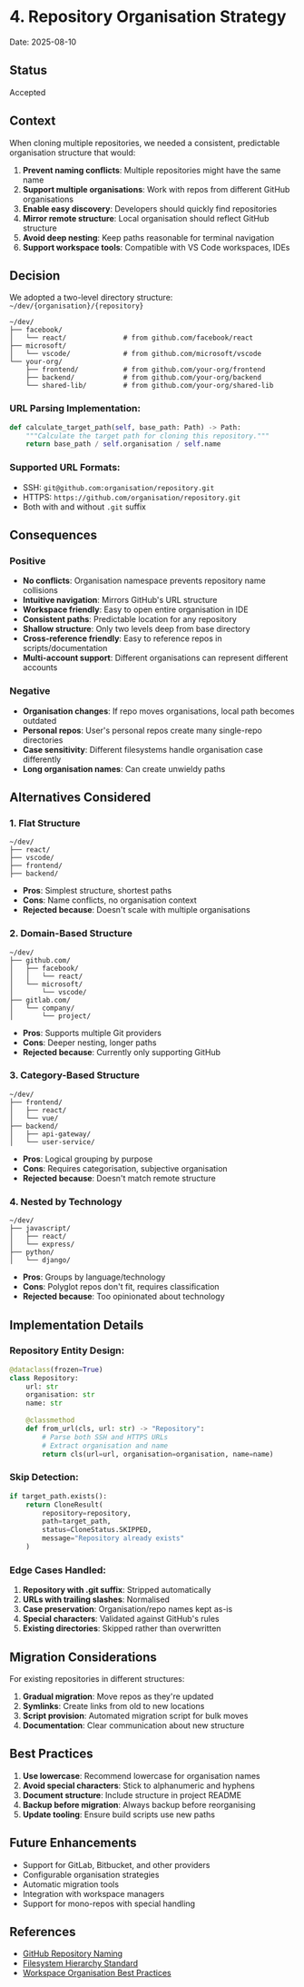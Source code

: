 # 4. Repository Organisation Strategy

Date: 2025-08-10

## Status

Accepted

## Context

When cloning multiple repositories, we needed a consistent, predictable organisation structure that would:

1. **Prevent naming conflicts**: Multiple repositories might have the same name
2. **Support multiple organisations**: Work with repos from different GitHub organisations
3. **Enable easy discovery**: Developers should quickly find repositories
4. **Mirror remote structure**: Local organisation should reflect GitHub structure
5. **Avoid deep nesting**: Keep paths reasonable for terminal navigation
6. **Support workspace tools**: Compatible with VS Code workspaces, IDEs

## Decision

We adopted a two-level directory structure: `~/dev/{organisation}/{repository}`

```
~/dev/
├── facebook/
│   └── react/              # from github.com/facebook/react
├── microsoft/
│   └── vscode/             # from github.com/microsoft/vscode
└── your-org/
    ├── frontend/           # from github.com/your-org/frontend
    ├── backend/            # from github.com/your-org/backend
    └── shared-lib/         # from github.com/your-org/shared-lib
```

### URL Parsing Implementation:

```python
def calculate_target_path(self, base_path: Path) -> Path:
    """Calculate the target path for cloning this repository."""
    return base_path / self.organisation / self.name
```

### Supported URL Formats:
- SSH: `git@github.com:organisation/repository.git`
- HTTPS: `https://github.com/organisation/repository.git`
- Both with and without `.git` suffix

## Consequences

### Positive

- **No conflicts**: Organisation namespace prevents repository name collisions
- **Intuitive navigation**: Mirrors GitHub's URL structure
- **Workspace friendly**: Easy to open entire organisation in IDE
- **Consistent paths**: Predictable location for any repository
- **Shallow structure**: Only two levels deep from base directory
- **Cross-reference friendly**: Easy to reference repos in scripts/documentation
- **Multi-account support**: Different organisations can represent different accounts

### Negative

- **Organisation changes**: If repo moves organisations, local path becomes outdated
- **Personal repos**: User's personal repos create many single-repo directories
- **Case sensitivity**: Different filesystems handle organisation case differently
- **Long organisation names**: Can create unwieldy paths

## Alternatives Considered

### 1. Flat Structure
```
~/dev/
├── react/
├── vscode/
├── frontend/
├── backend/
```
- **Pros**: Simplest structure, shortest paths
- **Cons**: Name conflicts, no organisation context
- **Rejected because**: Doesn't scale with multiple organisations

### 2. Domain-Based Structure
```
~/dev/
├── github.com/
│   ├── facebook/
│   │   └── react/
│   └── microsoft/
│       └── vscode/
├── gitlab.com/
│   └── company/
│       └── project/
```
- **Pros**: Supports multiple Git providers
- **Cons**: Deeper nesting, longer paths
- **Rejected because**: Currently only supporting GitHub

### 3. Category-Based Structure
```
~/dev/
├── frontend/
│   ├── react/
│   └── vue/
├── backend/
│   ├── api-gateway/
│   └── user-service/
```
- **Pros**: Logical grouping by purpose
- **Cons**: Requires categorisation, subjective organisation
- **Rejected because**: Doesn't match remote structure

### 4. Nested by Technology
```
~/dev/
├── javascript/
│   ├── react/
│   └── express/
├── python/
│   └── django/
```
- **Pros**: Groups by language/technology
- **Cons**: Polyglot repos don't fit, requires classification
- **Rejected because**: Too opinionated about technology

## Implementation Details

### Repository Entity Design:
```python
@dataclass(frozen=True)
class Repository:
    url: str
    organisation: str
    name: str
    
    @classmethod
    def from_url(cls, url: str) -> "Repository":
        # Parse both SSH and HTTPS URLs
        # Extract organisation and name
        return cls(url=url, organisation=organisation, name=name)
```

### Skip Detection:
```python
if target_path.exists():
    return CloneResult(
        repository=repository,
        path=target_path,
        status=CloneStatus.SKIPPED,
        message="Repository already exists"
    )
```

### Edge Cases Handled:

1. **Repository with .git suffix**: Stripped automatically
2. **URLs with trailing slashes**: Normalised
3. **Case preservation**: Organisation/repo names kept as-is
4. **Special characters**: Validated against GitHub's rules
5. **Existing directories**: Skipped rather than overwritten

## Migration Considerations

For existing repositories in different structures:

1. **Gradual migration**: Move repos as they're updated
2. **Symlinks**: Create links from old to new locations
3. **Script provision**: Automated migration script for bulk moves
4. **Documentation**: Clear communication about new structure

## Best Practices

1. **Use lowercase**: Recommend lowercase for organisation names
2. **Avoid special characters**: Stick to alphanumeric and hyphens
3. **Document structure**: Include structure in project README
4. **Backup before migration**: Always backup before reorganising
5. **Update tooling**: Ensure build scripts use new paths

## Future Enhancements

- Support for GitLab, Bitbucket, and other providers
- Configurable organisation strategies
- Automatic migration tools
- Integration with workspace managers
- Support for mono-repos with special handling

## References

- [GitHub Repository Naming](https://docs.github.com/en/repositories/creating-and-managing-repositories/about-repositories)
- [Filesystem Hierarchy Standard](https://www.pathname.com/fhs/)
- [Workspace Organisation Best Practices](https://code.visualstudio.com/docs/editor/workspaces)